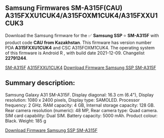 <h2>Samsung Firmwares SM-A315F(CAU) A315FXXU1CUK4/A315FOXM1CUK4/A315FXXU1CUK3</h2>
Download the Samsung firmware for the ✅ <strong>Samsung SSP </strong> ⭐ <strong>SM-A315F</strong> with product code <strong>CAU</strong> <strong> from Kazakhstan</strong>. This firmware has version number PDA <strong>A315FXXU1CUK4</strong> and CSC A315FOXM1CUK4. The operating system of this firmware is Android R , with build date 2021-12-09. Changelist <strong>22791244</strong>.


[SM-A315F](https://samfirm.shop/samsung/model/SM-A315F)
[A315FXXU1CUK4](https://samfirm.shop/samsung/pda/A315FXXU1CUK4)
[Download Firmware Samsung SSP SM-A315F](https://samfirm.shop/samsung/firmware/481678)
<h2>Summary description:</h2>
<p>Samsung Galaxy A31 SM-A315F. Display diagonal: 16.3 cm (6.4"), Display resolution: 1080 x 2400 pixels, Display type: SAMOLED. Processor frequency: 2 GHz. RAM capacity: 4 GB, Internal storage capacity: 128 GB. Rear camera resolution (numeric): 48 MP, Rear camera type: Quad camera. SIM card capability: Dual SIM. Battery capacity: 5000 mAh. Product colour: Black. Weight: 185 g</p>


[Download Firmware Samsung SSP SM-A315F](https://samfirm.shop/samsung/firmware/481678)
